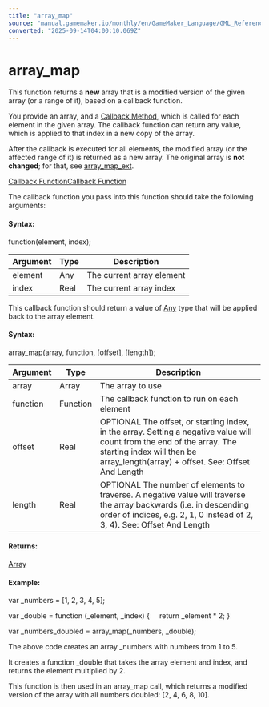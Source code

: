 ```yaml
---
title: "array_map"
source: "manual.gamemaker.io/monthly/en/GameMaker_Language/GML_Reference/Variable_Functions/array_map.htm"
converted: "2025-09-14T04:00:10.069Z"
---
```


# array\_map

This function returns a **new** array that is a modified version of the given array (or a range of it), based on a callback function.

You provide an array, and a [Callback Method](Array_Functions.htm#h2), which is called for each element in the given array. The callback function can return any value, which is applied to that index in a new copy of the array.

After the callback is executed for all elements, the modified array (or the affected range of it) is returned as a new array. The original array is **not changed**; for that, see [array\_map\_ext](array_map_ext.md).

[Callback FunctionCallback Function](../../../assets/snippets/Syntax_predicate_general.hts#)

The callback function you pass into this function should take the following arguments:

#### Syntax:

function(element, index);

| Argument | Type | Description |
| --- | --- | --- |
| element | Any | The current array element |
| index | Real | The current array index |

This callback function should return a value of [Any](../../GML_Overview/Data_Types.htm#variable) type that will be applied back to the array element.

#### Syntax:

array\_map(array, function, \[offset\], \[length\]);

| Argument | Type | Description |
| --- | --- | --- |
| array | Array | The array to use |
| function | Function | The callback function to run on each element |
| offset | Real | OPTIONAL The offset, or starting index, in the array. Setting a negative value will count from the end of the array. The starting index will then be array_length(array) + offset. See: Offset And Length |
| length | Real | OPTIONAL The number of elements to traverse. A negative value will traverse the array backwards (i.e. in descending order of indices, e.g. 2, 1, 0 instead of 2, 3, 4). See: Offset And Length |

#### Returns:

[Array](../../GML_Overview/Arrays.md)

#### Example:

var \_numbers = \[1, 2, 3, 4, 5\];

var \_double = function (\_element, \_index)
{
    return \_element \* 2;
}

var \_numbers\_doubled = array\_map(\_numbers, \_double);

The above code creates an array \_numbers with numbers from 1 to 5.

It creates a function \_double that takes the array element and index, and returns the element multiplied by 2.

This function is then used in an array\_map call, which returns a modified version of the array with all numbers doubled: \[2, 4, 6, 8, 10\].